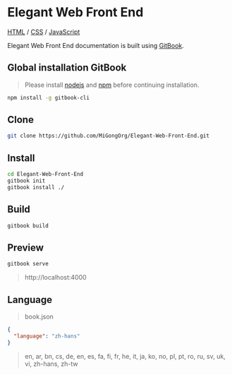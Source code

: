 # Elegant Web Front End

[HTML]()  /  [CSS]()  /  [JavaScript]()

Elegant Web Front End documentation is built using [GitBook](https://www.gitbook.com/).

## Global installation GitBook

> Please install [nodejs](https://nodejs.org) and [npm](https://www.npmjs.com) before continuing installation.

```sh
npm install -g gitbook-cli
```

## Clone

```sh
git clone https://github.com/MiGongOrg/Elegant-Web-Front-End.git
```

## Install

```sh
cd Elegant-Web-Front-End
gitbook init
gitbook install ./
```

## Build

```sh
gitbook build
```

## Preview

```sh
gitbook serve
```

> http://localhost:4000

## Language

> book.json

```json
{
  "language": "zh-hans"
}
```

> en, ar, bn, cs, de, en, es, fa, fi, fr, he, it, ja, ko, no, pl, pt, ro, ru, sv, uk, vi, zh-hans, zh-tw